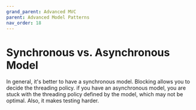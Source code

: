 ```yaml
---
grand_parent: Advanced MVC
parent: Advanced Model Patterns
nav_order: 18
---
```

# Synchronous vs. Asynchronous Model

In general, it's better to have a synchronous model. Blocking allows you to decide the threading policy.
if you have an asynchronous model, you are stuck with the threading policy defined by the model,
which may not be optimal. Also, it makes testing harder.
